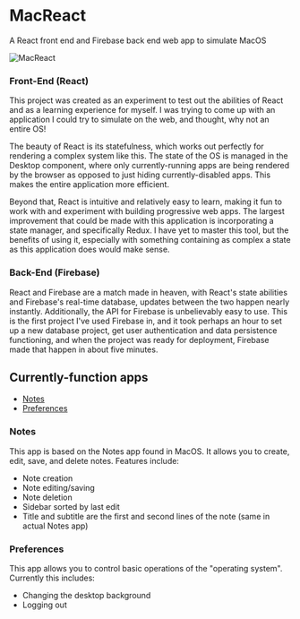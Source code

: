 # MacReact
A React front end and Firebase back end web app to simulate MacOS

![MacReact](https://i.imgur.com/3OOQrUg.png)

### Front-End (React)

This project was created as an experiment to test out the abilities of React and as a learning experience for myself. I was trying to come up with an application I could try to simulate on the web, and thought, why not an entire OS!

The beauty of React is its statefulness, which works out perfectly for rendering a complex system like this. The state of the OS is managed in the Desktop component, where only currently-running apps are being rendered by the browser as opposed to just hiding currently-disabled apps. This makes the entire application more efficient.

Beyond that, React is intuitive and relatively easy to learn, making it fun to work with and experiment with building progressive web apps. The largest improvement that could be made with this application is incorporating a state manager, and specifically Redux. I have yet to master this tool, but the benefits of using it, especially with something containing as complex a state as this application does would make sense.

### Back-End (Firebase)
React and Firebase are a match made in heaven, with React's state abilities and Firebase's real-time database, updates between the two happen nearly instantly. Additionally, the API for Firebase is unbelievably easy to use. This is the first project I've used Firebase in, and it took perhaps an hour to set up a new database project, get user authentication and data persistence functioning, and when the project was ready for deployment, Firebase made that happen in about five minutes.

## Currently-function apps
* [Notes](#notes)
* [Preferences](#preferences)

### Notes
This app is based on the Notes app found in MacOS. It allows you to create, edit, save, and delete notes. Features include:
* Note creation
* Note editing/saving
* Note deletion
* Sidebar sorted by last edit
* Title and subtitle are the first and second lines of the note (same in actual Notes app)

### Preferences
This app allows you to control basic operations of the "operating system". Currently this includes:
* Changing the desktop background
* Logging out
